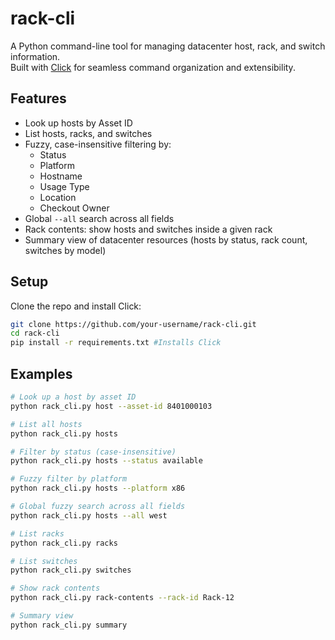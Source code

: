 # rack-cli

A Python command-line tool for managing datacenter host, rack, and switch information.  
Built with [Click](https://click.palletsprojects.com/) for seamless command organization and extensibility.

## Features
- Look up hosts by Asset ID
- List hosts, racks, and switches
- Fuzzy, case-insensitive filtering by:
  - Status
  - Platform
  - Hostname
  - Usage Type
  - Location
  - Checkout Owner
- Global `--all` search across all fields
- Rack contents: show hosts and switches inside a given rack
- Summary view of datacenter resources (hosts by status, rack count, switches by model)


## Setup
Clone the repo and install Click:
```bash
git clone https://github.com/your-username/rack-cli.git
cd rack-cli
pip install -r requirements.txt #Installs Click
```
## Examples
```bash
# Look up a host by asset ID
python rack_cli.py host --asset-id 8401000103

# List all hosts
python rack_cli.py hosts

# Filter by status (case-insensitive)
python rack_cli.py hosts --status available

# Fuzzy filter by platform
python rack_cli.py hosts --platform x86

# Global fuzzy search across all fields
python rack_cli.py hosts --all west

# List racks
python rack_cli.py racks

# List switches
python rack_cli.py switches

# Show rack contents
python rack_cli.py rack-contents --rack-id Rack-12

# Summary view
python rack_cli.py summary
```
